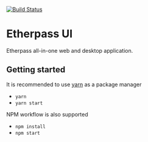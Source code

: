 [![Build Status](https://travis-ci.org/etherpass/etherpass-ui.svg?branch=master)](https://travis-ci.org/etherpass/etherpass-ui)
# Etherpass UI
Etherpass all-in-one web and desktop application.

## Getting started
It is recommended to use [yarn](yarnpkg.com) as a package manager
- `yarn`
- `yarn start`

NPM workflow is also supported
- `npm install`
- `npm start`